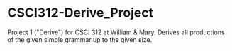 # CSCI312-Derive_Project
Project 1 ("Derive") for CSCI 312 at William &amp; Mary. Derives all productions of the given simple grammar up to the given size.
